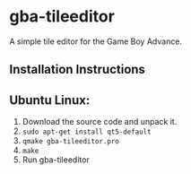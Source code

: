 # gba-tileeditor
A simple tile editor for the Game Boy Advance.

## Installation Instructions

Ubuntu Linux:
-------------
1. Download the source code and unpack it.
2. `sudo apt-get install qt5-default`
3. `qmake gba-tileeditor.pro`
4. `make`
5. Run gba-tileeditor
    




